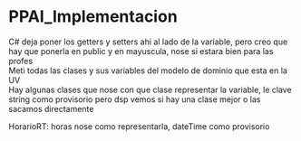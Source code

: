 # PPAI_Implementacion

C# deja poner los getters y setters ahi al lado de la variable, pero creo que hay que ponerla en public y en mayuscula, nose si estara bien para las profes  
Meti todas las clases y sus variables del modelo de dominio que esta en la UV  
Hay algunas clases que nose con que clase representar la variable, le clave string como provisorio pero dsp vemos si hay una clase mejor o las sacamos directamente  


HorarioRT: horas nose como representarla, dateTime como provisorio
